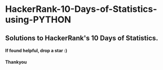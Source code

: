 # HackerRank-10-Days-of-Statistics-using-PYTHON
## Solutions to HackerRank's 10 Days of Statistics.
#### If found helpful, drop a star :)
#### Thankyou

